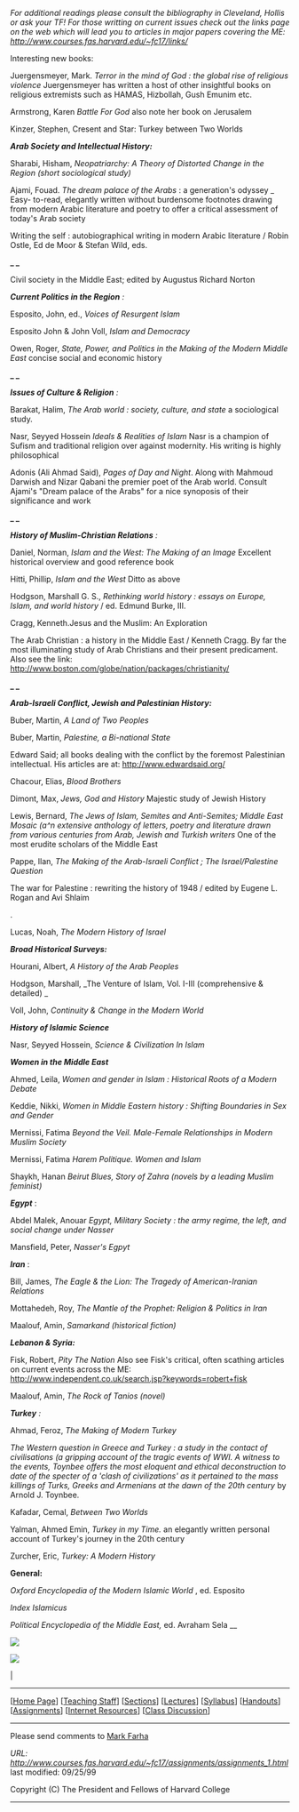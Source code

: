 _For additional readings please consult the bibliography in Cleveland, Hollis
or ask your TF! For those writting on current issues check out the links page
on the web which will lead you to articles in major papers covering the ME:
http://www.courses.fas.harvard.edu/~fc17/links/_  

Interesting new books:

Juergensmeyer, Mark. _Terror in the mind of God : the global rise of religious
violence_ Juergensmeyer has written a host of other insightful books on
religious extremists such as HAMAS, Hizbollah, Gush Emunim etc.

Armstrong, Karen _Battle For God_ also note her book on Jerusalem

Kinzer, Stephen, Cresent and Star: Turkey between Two Worlds

  

**_Arab Society and Intellectual History:_**

Sharabi, Hisham, _Neopatriarchy: A Theory of Distorted Change in the Region
(short sociological study)_

Ajami, Fouad. _The dream palace of the Arabs_ : a generation's odyssey _ Easy-
to-read, elegantly written without burdensome footnotes drawing from modern
Arabic literature and poetry to offer a critical assessment of today's Arab
society

Writing the self : autobiographical writing in modern Arabic literature /
Robin Ostle, Ed de Moor & Stefan Wild, eds.

**_ _**

Civil society in the Middle East; edited by Augustus Richard Norton

**_Current Politics in the Region_** _:_

Esposito, John, ed., _Voices of Resurgent Islam_

Esposito John & John Voll, _Islam and Democracy_

Owen, Roger, _State, Power, and Politics in the Making of the Modern Middle
East_ concise social and economic history

**_ _**

**_Issues of Culture & Religion_** _:_

Barakat, Halim, _The Arab world : society, culture, and state_ a sociological
study.

Nasr, Seyyed Hossein _Ideals & Realities of Islam_ Nasr is a champion of
Sufism and traditional religion over against modernity. His writing is highly
philosophical

Adonis (Ali Ahmad Said), _Pages of Day and Night_. Along with Mahmoud Darwish
and Nizar Qabani the premier poet of the Arab world. Consult Ajami's "Dream
palace of the Arabs" for a nice synoposis of their significance and work

**_ _**

**_History of Muslim-Christian Relations_** _:_

Daniel, Norman, _Islam and the West: The Making of an Image_ Excellent
historical overview and good reference book

Hitti, Phillip, _Islam and the West_ Ditto as above

Hodgson, Marshall G. S., _Rethinking world history : essays on Europe, Islam,
and world history_ / ed. Edmund Burke, III.

Cragg, Kenneth.Jesus and the Muslim: An Exploration

The Arab Christian : a history in the Middle East / Kenneth Cragg. By far the
most illuminating study of Arab Christians and their present predicament. Also
see the link: http://www.boston.com/globe/nation/packages/christianity/

**_ _**

**_Arab-Israeli Conflict, Jewish and Palestinian History:_**

Buber, Martin, _A Land of Two Peoples_

Buber, Martin, _Palestine, a Bi-national State_

Edward Said; all books dealing with the conflict by the foremost Palestinian
intellectual. His articles are at: http://www.edwardsaid.org/

Chacour, Elias, _Blood Brothers_

Dimont, Max, _Jews, God and History_ Majestic study of Jewish History

Lewis, Bernard, _The Jews of Islam, Semites and Anti-Semites; Middle East
Mosaic (a^n extensive anthology of letters, poetry and literature drawn from
various centuries from Arab, Jewish and Turkish writers_ One of the most
erudite scholars of the Middle East

Pappe, Ilan, _The Making of the Arab-Israeli Conflict ; The Israel/Palestine
Question_

The war for Palestine : rewriting the history of 1948 / edited by Eugene L.
Rogan and Avi Shlaim

.

Lucas, Noah, _The Modern History of Israel_

**_Broad Historical Surveys:_**

Hourani, Albert, _A History of the Arab Peoples_

Hodgson, Marshall, _The Venture of Islam, Vol. I-III (comprehensive &
detailed) _

Voll, John, _Continuity & Change in the Modern World_

**_History of Islamic Science_**

Nasr, Seyyed Hossein, _Science & Civilization In Islam_

**_Women in the Middle East_**

Ahmed, Leila, _Women and gender in Islam : Historical Roots of a Modern
Debate_

Keddie, Nikki, _Women in Middle Eastern history : Shifting Boundaries in Sex
and Gender_

Mernissi, Fatima _Beyond the Veil. Male-Female Relationships in Modern Muslim
Society_

Mernissi, Fatima _Harem Politique. Women and Islam_

Shaykh, Hanan _Beirut Blues, Story of Zahra (novels by a leading Muslim
feminist)_

**_Egypt_** :

Abdel Malek, Anouar _Egypt, Military Society : the army regime, the left, and
social change under Nasser_

Mansfield, Peter, _Nasser's Egpyt_

**_Iran_** :

Bill, James, _The Eagle & the Lion: The Tragedy of American-Iranian Relations_

Mottahedeh, Roy, _The Mantle of the Prophet: Religion & Politics in Iran_

Maalouf, Amin, _Samarkand (historical fiction)_

**_Lebanon & Syria:_**

Fisk, Robert, _Pity The Nation_ Also see Fisk's critical, often scathing
articles on current events across the ME:  
http://www.independent.co.uk/search.jsp?keywords=robert+fisk

Maalouf, Amin, _The Rock of Tanios (novel)_

**_Turkey_** _:_

Ahmad, Feroz, _The Making of Modern Turkey_

_The Western question in Greece and Turkey : a study in the contact of
civilisations (a gripping account of the tragic events of WWI. A witness to
the events, Toynbee offers the most eloquent and ethical deconstruction to
date of the specter of a 'clash of civilizations' as it pertained to the mass
killings of Turks, Greeks and Armenians at the dawn of the 20th century_ by
Arnold J. Toynbee.

Kafadar, Cemal, _Between Two Worlds_

Yalman, Ahmed Emin, _Turkey in my Time._ an elegantly written personal account
of Turkey's journey in the 20th century

Zurcher, Eric, _Turkey: A Modern History_

**General:**

_Oxford Encyclopedia of the Modern Islamic World_ , ed. Esposito

  _Index Islamicus_

_Political Encyclopedia of the Middle East,_ ed. Avraham Sela __

![](/~fc17/images/dot.gif)  
  
![](/~fc17/images/dot.gif)

|

* * *

[[Home Page](/~fc17)] [[Teaching Staff](/~fc17/instructors)]
[[Sections](/~fc17/section)] [[Lectures](/~fc17/lecture)]
[[Syllabus](/~fc17/syllabus)] [[Handouts](/~fc17/handouts)]
[[Assignments](/~fc17/assignments)] [[Internet Resources](/~fc17/links)]
[[Class Discussion](/~fc17/discussion)]

* * *

Please send comments to [Mark Farha](mailto:farha@fas.harvard.edu)  
  
_URL:
http://www.courses.fas.harvard.edu/~fc17/assignments/assignments_1.html_  
last modified:  09/25/99

Copyright (C) The President and Fellows of Harvard College

* * *

